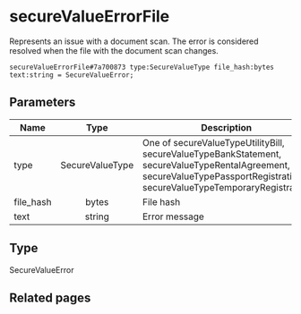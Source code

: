 # secureValueErrorFile
Represents an issue with a document scan. The error is considered resolved when the file with the document scan changes.

```
secureValueErrorFile#7a700873 type:SecureValueType file_hash:bytes text:string = SecureValueError;
```

## Parameters
| Name | Type | Description |
| ---- | :----: | ----------- |
| type | SecureValueType | One of secureValueTypeUtilityBill, secureValueTypeBankStatement, secureValueTypeRentalAgreement, secureValueTypePassportRegistration, secureValueTypeTemporaryRegistration |
| file_hash | bytes | File hash |
| text | string | Error message |


## Type
SecureValueError

## Related pages
